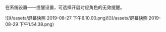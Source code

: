 在系统设置——提醒设置，可选择开启对应角色的无效提醒。

![](/assets/屏幕快照 2019-08-27 下午6.10.00.png)![](/assets/屏幕快照 2019-08-29 下午1.54.38.png)

